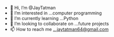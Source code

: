 - 👋 Hi, I’m @JayTatman
- 👀 I’m interested in ...computer programming
- 🌱 I’m currently learning ...Python
- 💞️ I’m looking to collaborate on ...future projects
- 📫 How to reach me ...jaytatman64@gmail.com

<!---
JayTatman/JayTatman is a ✨ special ✨ repository because its `README.md` (this file) appears on your GitHub profile.
You can click the Preview link to take a look at your changes.
--->
